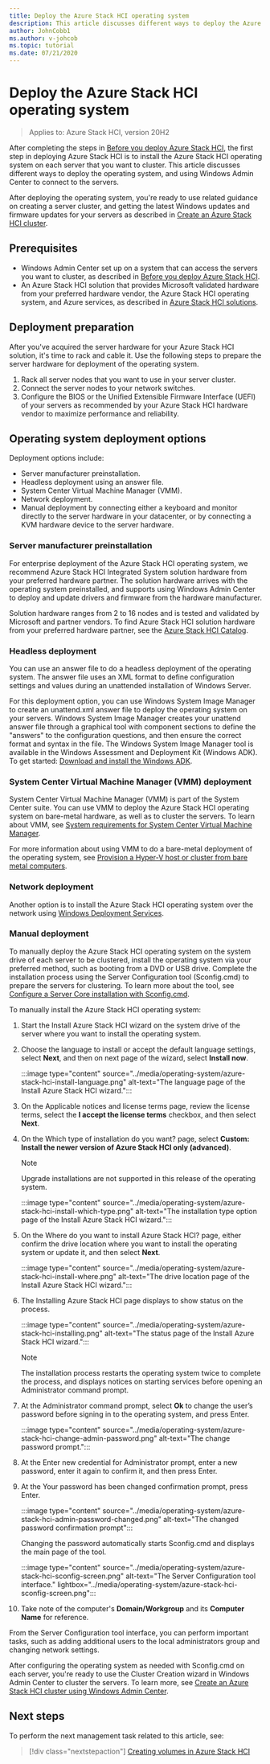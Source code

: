 ```yaml
---
title: Deploy the Azure Stack HCI operating system
description: This article discusses different ways to deploy the Azure Stack HCI operating system, and then use Windows Admin Center to connect to your servers. Reference to related guidance on creating a server cluster is included, as well as optional steps to get the latest Windows updates and firmware for your servers.
author: JohnCobb1
ms.author: v-johcob 
ms.topic: tutorial
ms.date: 07/21/2020
---
```


# Deploy the Azure Stack HCI operating system

> Applies to: Azure Stack HCI, version 20H2

After completing the steps in [Before you deploy Azure Stack HCI](before-you-start.md#install-windows-admin-center), the first step in deploying Azure Stack HCI is to install the Azure Stack HCI operating system on each server that you want to cluster. This article discusses different ways to deploy the operating system, and using Windows Admin Center to connect to the servers.

After deploying the operating system, you're ready to use related guidance on creating a server cluster, and getting the latest Windows updates and firmware updates for your servers as described in [Create an Azure Stack HCI cluster](create-cluster.md).

## Prerequisites
- Windows Admin Center set up on a system that can access the servers you want to cluster, as described in [Before you deploy Azure Stack HCI](before-you-start.md#install-windows-admin-center).
- An Azure Stack HCI solution that provides Microsoft validated hardware from your preferred hardware vendor, the Azure Stack HCI operating system, and Azure services, as described in [Azure Stack HCI solutions](https://azure.microsoft.com/products/azure-stack/hci/).

## Deployment preparation
After you've acquired the server hardware for your Azure Stack HCI solution, it's time to rack and cable it. Use the following steps to prepare the server hardware for deployment of the operating system.

1. Rack all server nodes that you want to use in your server cluster.
1. Connect the server nodes to your network switches.
1. Configure the BIOS or the Unified Extensible Firmware Interface (UEFI) of your servers as recommended by your Azure Stack HCI hardware vendor to maximize performance and reliability.

## Operating system deployment options
Deployment options include:
- Server manufacturer preinstallation.
- Headless deployment using an answer file.
- System Center Virtual Machine Manager (VMM).
- Network deployment.
- Manual deployment by connecting either a keyboard and monitor directly to the server hardware in your datacenter, or by connecting a KVM hardware device to the server hardware.

### Server manufacturer preinstallation
For enterprise deployment of the Azure Stack HCI operating system, we recommend Azure Stack HCI Integrated System solution hardware from your preferred hardware partner. The solution hardware arrives with the operating system preinstalled, and supports using Windows Admin Center to deploy and update drivers and firmware from the hardware manufacturer.

Solution hardware ranges from 2 to 16 nodes and is tested and validated by Microsoft and partner vendors. ​To find Azure Stack HCI solution hardware from your preferred hardware partner, see the [Azure Stack HCI Catalog](https://www.microsoft.com/cloud-platform/azure-stack-hci-catalog).

### Headless deployment
You can use an answer file to do a headless deployment of the operating system. The answer file uses an XML format to define configuration settings and values during an unattended installation of Windows Server.

For this deployment option, you can use Windows System Image Manager to create an unattend.xml answer file to deploy the operating system on your servers. Windows System Image Manager creates your unattend answer file through a graphical tool with component sections to define the "answers" to the configuration questions, and then ensure the correct format and syntax in the file.
The Windows System Image Manager tool is available in the Windows Assessment and Deployment Kit (Windows ADK). To get started: [Download and install the Windows ADK](/windows-hardware/get-started/adk-install).

### System Center Virtual Machine Manager (VMM) deployment
System Center Virtual Machine Manager (VMM) is part of the System Center suite. You can use VMM to deploy the Azure Stack HCI operating system on bare-metal hardware, as well as to cluster the servers. To learn about VMM, see [System requirements for System Center Virtual Machine Manager](/system-center/vmm/system-requirements?view=sc-vmm-2019).

For more information about using VMM to do a bare-metal deployment of the operating system, see [Provision a Hyper-V host or cluster from bare metal computers](/system-center/vmm/hyper-v-bare-metal?view=sc-vmm-2019).

### Network deployment
Another option is to install the Azure Stack HCI operating system over the network using [Windows Deployment Services](https://docs.microsoft.com/previous-versions/windows/it-pro/windows-server-2012-R2-and-2012/hh831764(v=ws.11)).

### Manual deployment
To manually deploy the Azure Stack HCI operating system on the system drive of each server to be clustered, install the operating system via your preferred method, such as booting from a DVD or USB drive. Complete the installation process using the Server Configuration tool (Sconfig.cmd) to prepare the servers for clustering. To learn more about the tool, see [Configure a Server Core installation with Sconfig.cmd](/windows-server/get-started/sconfig-on-ws2016).

To manually install the Azure Stack HCI operating system:
1. Start the Install Azure Stack HCI wizard on the system drive of the server where you want to install the operating system.
1. Choose the language to install or accept the default language settings, select **Next**, and then on next page of the wizard, select **Install now**.

    :::image type="content" source="../media/operating-system/azure-stack-hci-install-language.png" alt-text="The language page of the Install Azure Stack HCI wizard.":::

1. On the Applicable notices and license terms page, review the license terms, select the **I accept the license terms** checkbox, and then select **Next**.
1. On the Which type of installation do you want? page, select **Custom: Install the newer version of Azure Stack HCI only (advanced)**.

    > [!NOTE]
    > Upgrade installations are not supported in this release of the operating system.

    :::image type="content" source="../media/operating-system/azure-stack-hci-install-which-type.png" alt-text="The installation type option page of the Install Azure Stack HCI wizard.":::

1. On the Where do you want to install Azure Stack HCI? page, either confirm the drive location where you want to install the operating system or update it, and then select **Next**.

    :::image type="content" source="../media/operating-system/azure-stack-hci-install-where.png" alt-text="The drive location page of the Install Azure Stack HCI wizard.":::

1. The Installing Azure Stack HCI page displays to show status on the process.

    :::image type="content" source="../media/operating-system/azure-stack-hci-installing.png" alt-text="The status page of the Install Azure Stack HCI wizard.":::

    > [!NOTE]
    > The installation process restarts the operating system twice to complete the process, and displays notices on starting services before opening an Administrator command prompt.

1. At the Administrator command prompt, select **Ok** to change the user’s password before signing in to the operating system, and press Enter.

    :::image type="content" source="../media/operating-system/azure-stack-hci-change-admin-password.png" alt-text="The change password prompt.":::

1. At the Enter new credential for Administrator prompt, enter a new password, enter it again to confirm it, and then press Enter.
1. At the Your password has been changed confirmation prompt, press Enter.

    :::image type="content" source="../media/operating-system/azure-stack-hci-admin-password-changed.png" alt-text="The changed password confirmation prompt":::

    Changing the password automatically starts Sconfig.cmd and displays the main page of the tool.

    :::image type="content" source="../media/operating-system/azure-stack-hci-sconfig-screen.png" alt-text="The Server Configuration tool interface." lightbox="../media/operating-system/azure-stack-hci-sconfig-screen.png":::

1. Take note of the computer's **Domain/Workgroup** and its **Computer Name** for reference.

From the Server Configuration tool interface, you can perform important tasks, such as adding additional users to the local administrators group and changing network settings.

After configuring the operating system as needed with Sconfig.cmd on each server, you're ready to use the Cluster Creation wizard in Windows Admin Center to cluster the servers. To learn more, see [Create an Azure Stack HCI cluster using Windows Admin Center](https://docs.microsoft.com/azure-stack/hci/deploy/create-cluster).

## Next steps
To perform the next management task related to this article, see:
> [!div class="nextstepaction"]
> [Creating volumes in Azure Stack HCI](../manage/create-volumes.md)
